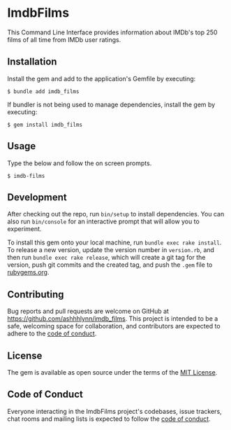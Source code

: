 # ImdbFilms

This Command Line Interface provides information about IMDb's top 250 films of all time from IMDb user ratings. 

## Installation

Install the gem and add to the application's Gemfile by executing:

    $ bundle add imdb_films

If bundler is not being used to manage dependencies, install the gem by executing:

    $ gem install imdb_films

## Usage

Type the below and follow the on screen prompts.

    $ imdb-films

## Development

After checking out the repo, run `bin/setup` to install dependencies. You can also run `bin/console` for an interactive prompt that will allow you to experiment.

To install this gem onto your local machine, run `bundle exec rake install`. To release a new version, update the version number in `version.rb`, and then run `bundle exec rake release`, which will create a git tag for the version, push git commits and the created tag, and push the `.gem` file to [rubygems.org](https://rubygems.org).

## Contributing

Bug reports and pull requests are welcome on GitHub at https://github.com/ashhhlynn/imdb_films. This project is intended to be a safe, welcoming space for collaboration, and contributors are expected to adhere to the [code of conduct](https://github.com/ashhhlynn/imdb_films/blob/master/CODE_OF_CONDUCT.md).

## License

The gem is available as open source under the terms of the [MIT License](https://opensource.org/licenses/MIT).

## Code of Conduct

Everyone interacting in the ImdbFilms project's codebases, issue trackers, chat rooms and mailing lists is expected to follow the [code of conduct](https://github.com/ashhhlynn/imdb_films/blob/master/CODE_OF_CONDUCT.md).

